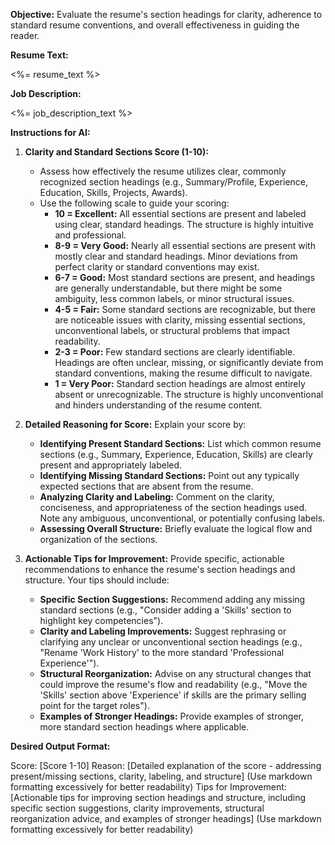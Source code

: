 **Objective:** Evaluate the resume's section headings for clarity, adherence to standard resume conventions, and overall effectiveness in guiding the reader.

**Resume Text:**

<%= resume_text %>

**Job Description:**

<%= job_description_text %>

**Instructions for AI:**

1. **Clarity and Standard Sections Score (1-10):**

   - Assess how effectively the resume utilizes clear, commonly recognized section headings (e.g., Summary/Profile, Experience, Education, Skills, Projects, Awards).
   - Use the following scale to guide your scoring:
     - **10 = Excellent:** All essential sections are present and labeled using clear, standard headings. The structure is highly intuitive and professional.
     - **8-9 = Very Good:** Nearly all essential sections are present with mostly clear and standard headings. Minor deviations from perfect clarity or standard conventions may exist.
     - **6-7 = Good:** Most standard sections are present, and headings are generally understandable, but there might be some ambiguity, less common labels, or minor structural issues.
     - **4-5 = Fair:** Some standard sections are recognizable, but there are noticeable issues with clarity, missing essential sections, unconventional labels, or structural problems that impact readability.
     - **2-3 = Poor:** Few standard sections are clearly identifiable. Headings are often unclear, missing, or significantly deviate from standard conventions, making the resume difficult to navigate.
     - **1 = Very Poor:** Standard section headings are almost entirely absent or unrecognizable. The structure is highly unconventional and hinders understanding of the resume content.

2. **Detailed Reasoning for Score:** Explain your score by:

   - **Identifying Present Standard Sections:** List which common resume sections (e.g., Summary, Experience, Education, Skills) are clearly present and appropriately labeled.
   - **Identifying Missing Standard Sections:** Point out any typically expected sections that are absent from the resume.
   - **Analyzing Clarity and Labeling:** Comment on the clarity, conciseness, and appropriateness of the section headings used. Note any ambiguous, unconventional, or potentially confusing labels.
   - **Assessing Overall Structure:** Briefly evaluate the logical flow and organization of the sections.

3. **Actionable Tips for Improvement:** Provide specific, actionable recommendations to enhance the resume's section headings and structure. Your tips should include:
   - **Specific Section Suggestions:** Recommend adding any missing standard sections (e.g., "Consider adding a 'Skills' section to highlight key competencies").
   - **Clarity and Labeling Improvements:** Suggest rephrasing or clarifying any unclear or unconventional section headings (e.g., "Rename 'Work History' to the more standard 'Professional Experience'").
   - **Structural Reorganization:** Advise on any structural changes that could improve the resume's flow and readability (e.g., "Move the 'Skills' section above 'Experience' if skills are the primary selling point for the target roles").
   - **Examples of Stronger Headings:** Provide examples of stronger, more standard section headings where applicable.

**Desired Output Format:**

Score: [Score 1-10]
Reason: [Detailed explanation of the score - addressing present/missing sections, clarity, labeling, and structure] (Use markdown formatting excessively for better readability)
Tips for Improvement: [Actionable tips for improving section headings and structure, including specific section suggestions, clarity improvements, structural reorganization advice, and examples of stronger headings] (Use markdown formatting excessively for better readability)
